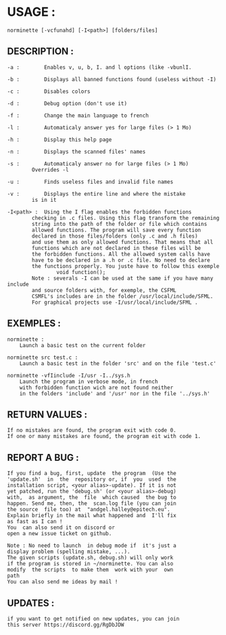 # USAGE :
	norminette [-vcfunahd] [-I<path>] [folders/files]

## DESCRIPTION :
	-a :		Enables v, u, b, I. and l options (like -vbunlI.

	-b :		Displays all banned functions found (useless without -I)

	-c :		Disables colors

	-d :		Debug option (don't use it)

	-f :		Change the main language to french

	-l :		Automaticaly answer yes for large files (> 1 Mo)

	-h :		Display this help page

	-n :		Displays the scanned files' names

	-s :		Automaticaly answer no for large files (> 1 Mo)
			Overrides -l

	-u :		Finds useless files and invalid file names

	-v :		Displays the entire line and where the mistake
			is in it

	-I<path> : 	Using the I flag enables the forbidden functions
			checking in .c files. Using this flag transform the remaining
			string into the path of the folder or file which contains
			allowed functions. The program will save every function
			declared in those files/folders (only .c and .h files)
			and use them as only allowed functions. That means that all
			functions which are not declared in these files will be
			the forbidden functions. All the allowed system calls have
			have to be declared in a .h or .c file. No need to declare
			the functions properly. You juste have to follow this exemple
					void function();
			Note : severals -I can be used at the same if you have many include
			and source folders with, for exemple, the CSFML
			CSMFL's includes are in the folder /usr/local/include/SFML.
			For graphical projects use -I/usr/local/include/SFML .

## EXEMPLES :
	norminette :
		Launch a basic test on the current folder

	norminette src test.c :
		Launch a basic test in the folder 'src' and on the file 'test.c'

	norminette -vfIinclude -I/usr -I../sys.h
		Launch the program in verbose mode, in french
		with forbidden function wich are not found neither
		in the folders 'include' and '/usr' nor in the file '../sys.h'

## RETURN VALUES :
	If no mistakes are found, the program exit with code 0.
	If one or many mistakes are found, the program eit with code 1.

## REPORT A BUG :
	If you find a bug, first, update  the program  (Use the
	'update.sh'  in  the  repository or, if  you  used  the
	installation script, <your alias>-update). If it is not
	yet patched, run the 'debug.sh' (or <your alias>-debug)
	with,  as argument, the  file  which caused  the bug to
	happen. Send me, then, the  scan.log file (you can join
	the source  file too) at  "andgel.halley@epitech.eu".
	Explain briefly in the mail what happened and  I'll fix
	as fast as I can !
	You  can also send it on discord or
	open a new issue ticket on github.

	Note : No need to launch  in debug mode if  it's just a
	display problem (spelling mistake, ...).
	The given scripts (update.sh, debug.sh) will only work
	if the program is stored in ~/norminette. You can also
	modify  the scripts  to make them  work with your  own
	path
	You can also send me ideas by mail !

## UPDATES :
	if you want to get notified on new updates, you can join
	this server https://discord.gg/RgDbJDW